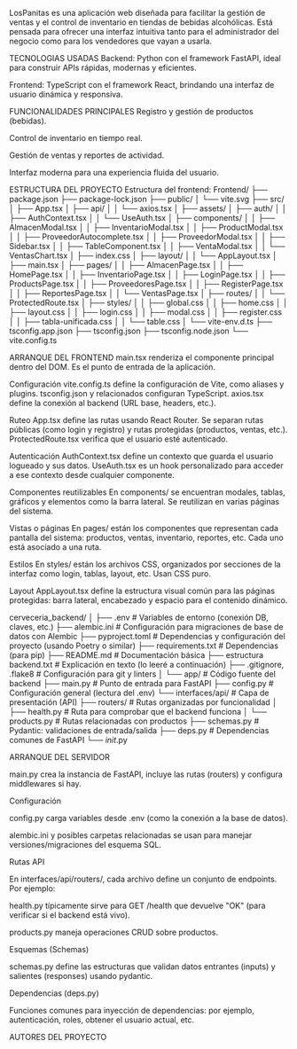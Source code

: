 LosPanitas es una aplicación web diseñada para facilitar la gestión de ventas y el control de inventario en tiendas de bebidas alcohólicas. Está pensada para ofrecer una interfaz intuitiva tanto para el administrador del negocio como para los vendedores que vayan a usarla.

TECNOLOGIAS USADAS
Backend: Python con el framework FastAPI, ideal para construir APIs rápidas, modernas y eficientes.

Frontend: TypeScript con el framework React, brindando una interfaz de usuario dinámica y responsiva.

FUNCIONALIDADES PRINCIPALES
Registro y gestión de productos (bebidas).

Control de inventario en tiempo real.

Gestión de ventas y reportes de actividad.

Interfaz moderna para una experiencia fluida del usuario.

ESTRUCTURA DEL PROYECTO
Estructura del frontend:
Frontend/
├── package.json
├── package-lock.json
├── public/
│   └── vite.svg
├── src/
│   ├── App.tsx
│   ├── api/
│   │   └── axios.tsx
│   ├── assets/
│   ├── auth/
│   │   ├── AuthContext.tsx
│   │   └── UseAuth.tsx
│   ├── components/
│   │   ├── AlmacenModal.tsx
│   │   ├── InventarioModal.tsx
│   │   ├── ProductModal.tsx
│   │   ├── ProveedorAutocomplete.tsx
│   │   ├── ProveedorModal.tsx
│   │   ├── Sidebar.tsx
│   │   ├── TableComponent.tsx
│   │   ├── VentaModal.tsx
│   │   └── VentasChart.tsx
│   ├── index.css
│   ├── layout/
│   │   └── AppLayout.tsx
│   ├── main.tsx
│   ├── pages/
│   │   ├── AlmacenPage.tsx
│   │   ├── HomePage.tsx
│   │   ├── InventarioPage.tsx
│   │   ├── LoginPage.tsx
│   │   ├── ProductsPage.tsx
│   │   ├── ProveedoresPage.tsx
│   │   ├── RegisterPage.tsx
│   │   ├── ReportesPage.tsx
│   │   └── VentasPage.tsx
│   ├── routes/
│   │   └── ProtectedRoute.tsx
│   ├── styles/
│   │   ├── global.css
│   │   ├── home.css
│   │   ├── layout.css
│   │   ├── login.css
│   │   ├── modal.css
│   │   ├── register.css
│   │   ├── tabla-unificada.css
│   │   └── table.css
│   └── vite-env.d.ts
├── tsconfig.app.json
├── tsconfig.json
├── tsconfig.node.json
└── vite.config.ts

ARRANQUE DEL FRONTEND
main.tsx renderiza el componente principal <App /> dentro del DOM. Es el punto de entrada de la aplicación.

Configuración
vite.config.ts define la configuración de Vite, como aliases y plugins. tsconfig.json y relacionados configuran TypeScript. axios.tsx define la conexión al backend (URL base, headers, etc.).

Ruteo
App.tsx define las rutas usando React Router. Se separan rutas públicas (como login y registro) y rutas protegidas (productos, ventas, etc.). ProtectedRoute.tsx verifica que el usuario esté autenticado.

Autenticación
AuthContext.tsx define un contexto que guarda el usuario logueado y sus datos. UseAuth.tsx es un hook personalizado para acceder a ese contexto desde cualquier componente.

Componentes reutilizables
En components/ se encuentran modales, tablas, gráficos y elementos como la barra lateral. Se reutilizan en varias páginas del sistema.

Vistas o páginas
En pages/ están los componentes que representan cada pantalla del sistema: productos, ventas, inventario, reportes, etc. Cada uno está asociado a una ruta.

Estilos
En styles/ están los archivos CSS, organizados por secciones de la interfaz como login, tablas, layout, etc. Usan CSS puro.

Layout
AppLayout.tsx define la estructura visual común para las páginas protegidas: barra lateral, encabezado y espacio para el contenido dinámico.

cerveceria_backend/
│
├── .env                        # Variables de entorno (conexión DB, claves, etc.)
├── alembic.ini                # Configuración para migraciones de base de datos con Alembic
├── pyproject.toml             # Dependencias y configuración del proyecto (usando Poetry o similar)
├── requirements.txt           # Dependencias (para pip)
├── README.md                  # Documentación básica
├── estructura backend.txt     # Explicación en texto (lo leeré a continuación)
├── .gitignore, .flake8        # Configuración para git y linters
│
└── app/                       # Código fuente del backend
    ├── main.py                # Punto de entrada para FastAPI
    ├── config.py              # Configuración general (lectura del .env)
    └── interfaces/api/        # Capa de presentación (API)
        ├── routers/           # Rutas organizadas por funcionalidad
        │   ├── health.py      # Ruta para comprobar que el backend funciona
        │   └── products.py    # Rutas relacionadas con productos
        ├── schemas.py         # Pydantic: validaciones de entrada/salida
        ├── deps.py            # Dependencias comunes de FastAPI
        └── _init_.py

ARRANQUE DEL SERVIDOR

main.py crea la instancia de FastAPI, incluye las rutas (routers) y configura middlewares si hay.

Configuración

config.py carga variables desde .env (como la conexión a la base de datos).

alembic.ini y posibles carpetas relacionadas se usan para manejar versiones/migraciones del esquema SQL.

Rutas API

En interfaces/api/routers/, cada archivo define un conjunto de endpoints. Por ejemplo:

health.py típicamente sirve para GET /health que devuelve "OK" (para verificar si el backend está vivo).

products.py maneja operaciones CRUD sobre productos.

Esquemas (Schemas)

schemas.py define las estructuras que validan datos entrantes (inputs) y salientes (responses) usando pydantic.

Dependencias (deps.py)

Funciones comunes para inyección de dependencias: por ejemplo, autenticación, roles, obtener el usuario actual, etc.

AUTORES DEL PROYECTO
